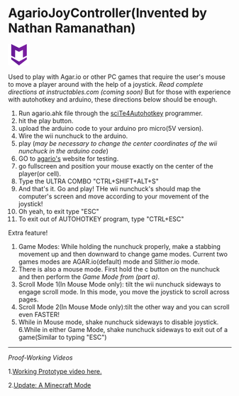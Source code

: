 # AgarioJoyController(Invented by Nathan Ramanathan) 
![alt text][logo]

Used to play with Agar.io or other PC games that require the user's mouse to move a player around with the help of a joystick.
*Read complete directions at instructables.com (coming soon)*
But for those with experience with autohotkey and arduino, these directions below should be enough.
1. Run agario.ahk file through the [sciTe4Autohotkey](https://fincs.ahk4.net/scite4ahk/dl/s4ahk-install.exe) programmer.
2. hit the play button.
3. upload the arduino code to your arduino pro micro(5V version).
4. Wire the wii nunchuck to the arduino.
5. play (*may be necessary to change the center coordinates of the wii nunchuck in the arduino code*)
6.  GO to [agario's](https://www.agar.io) website for testing.  
7. go fullscreen and position your mouse exactly on the center of the player(or cell).
8.  Type the ULTRA COMBO "CTRL+SHIFT+ALT+S"
9.  And that's it. Go and play!  THe wii nunchuck's should map the computer's screen and move according to your movement of the joystick!
10. Oh yeah, to exit type "ESC"
11. To exit out of AUTOHOTKEY program, type "CTRL+ESC"

Extra feature!
1. Game Modes: While holding the nunchuck properly, make a stabbing movement up and then downward to change game modes.  Current two games modes are AGAR.io(default) mode and Slither.io mode. 
2. There is also a mouse mode. First hold the c button on the nunchuck and then perform the *Game Mode from (part a)*.     
3. Scroll Mode 1(In Mouse Mode only): tilt the wii nunchuck sideways to engage scroll mode.  In this mode, you move the joystick to scroll across pages.
4. Scroll Mode 2(In Mouse Mode only):tilt the other way and you can scroll even FASTER!
5. While in Mouse mode, shake nunchuck sideways to disable joystick.
6.While in either Game Mode, shake nunchuck sideways to exit out of a game(Similar to typing "ESC")
---
*Proof-Working Videos*

1.[Working Prototype video here.](https://youtu.be/2P4Ze2tlGww)


2.[Update: A Minecraft Mode](https://youtu.be/VvpU20PSfPU)



[logo]: https://github.com/adam-p/markdown-here/raw/master/src/common/images/icon48.png "Logo Title Text 2"
